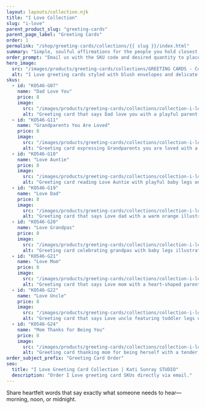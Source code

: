 ```yaml
---
layout: layouts/collection.njk
title: "I Love Collection"
slug: "i-love"
parent_product_slug: "greeting-cards"
parent_page_label: "Greeting Cards"
order: 1
permalink: "/shop/greeting-cards/collections/{{ slug }}/index.html"
summary: "Simple, soulful affirmations for the people you hold closest."
order_prompt: "Email us with the SKU code and desired quantity to place your order."
hero_image:
  src: "/images/products/greeting-cards/collections/GREETING CARDS - Collection ‘I love’.jpg"
  alt: "I Love greeting cards styled with blush envelopes and delicate florals."
skus:
  - id: "KO546-G07"
    name: "Dad Love You"
    price: 8
    image:
      src: "/images/products/greeting-cards/collections/collection-i-love/KO546-G07_Greeting card 5x7 _Collection I love_Dad love you_dad fun_light green.jpg"
      alt: "Greeting card that says Dad love you with a playful parent and child illustration on mint green."
  - id: "KO546-G11"
    name: "Grandparents You Are Loved"
    price: 8
    image:
      src: "/images/products/greeting-cards/collections/collection-i-love/KO546-G11_Greeting card 5x7 _Collection I love_Grandparents you are loved_newborn snuggle_purple sky.jpg"
      alt: "Greeting card expressing Grandparents you are loved with a snuggling family scene."
  - id: "KO546-G18"
    name: "Love Auntie"
    price: 8
    image:
      src: "/images/products/greeting-cards/collections/collection-i-love/KO546-G18_Greeting card 5x7 _Collection I love_Love auntie_chubby legs front_coloured yellow back.jpg"
      alt: "Greeting card reading Love Auntie with playful baby legs on a sunny yellow field."
  - id: "KO546-G19"
    name: "Love Dad"
    price: 8
    image:
      src: "/images/products/greeting-cards/collections/collection-i-love/KO546-G19_Greeting card 5x7 _Collection I love_Love dad_hold hands_coloured orange.jpg"
      alt: "Greeting card that says Love dad with a warm orange illustration of holding hands."
  - id: "KO546-G20"
    name: "Love Grandpas"
    price: 8
    image:
      src: "/images/products/greeting-cards/collections/collection-i-love/KO546-G20_Greeting card 5x7 _Collection I love_Love grandpas_chubby legs front_coloured yellow back.jpg"
      alt: "Greeting card celebrating grandpas with baby legs illustration on yellow."
  - id: "KO546-G21"
    name: "Love Mom"
    price: 8
    image:
      src: "/images/products/greeting-cards/collections/collection-i-love/KO546-G21_Greeting card 5x7 _Collection I love_Love mom_feet heart hands_coloured orange.jpg"
      alt: "Greeting card that says Love mom with a heart-shaped parent and child pose on orange."
  - id: "KO546-G22"
    name: "Love Uncle"
    price: 8
    image:
      src: "/images/products/greeting-cards/collections/collection-i-love/KO546-G22_Greeting card 5x7 _Collection I love_Love uncle_chubby legs front_coloured yellow back.jpg"
      alt: "Greeting card that says Love uncle featuring toddler legs on a yellow background."
  - id: "KO546-G24"
    name: "Mom Thanks for Being You"
    price: 8
    image:
      src: "/images/products/greeting-cards/collections/collection-i-love/KO546-G24_Greeting card 5x7 _Collection I love_Mom Tks Being You_touch mom's face.jpg"
      alt: "Greeting card thanking mom for being herself with a tender cheek touch illustration."
order_subject_prefix: "Greeting Card Order"
seo:
  title: "I Love Greeting Card Collection | Kati Sunray STUDIO"
  description: "Order I Love greeting card SKUs directly via email."
---
```


Share heartfelt words that say exactly what someone needs to hear—morning, noon, or midnight.
